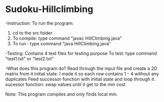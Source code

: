 # Sudoku-Hillclimbing
-Instruction:
To run the program:
1. cd to the src folder
2. To compile: type command "javac HillClimbing.java"
3. To run : type command "java HillClimbing.java"

-Testing:
Contains 4 test files for testing purpose
To test: type command "test1.txt" or "test2.txt"

-What does this program do?
Read through the input file and create a 2D matrix from it
initial state: I made it so each row contains 1 - 4 without any duplicates
Feed successor function with initial state and loop through it.
sucessor function: swap values until it get to the min cost

Note: 
This program compiles and only finds local min.